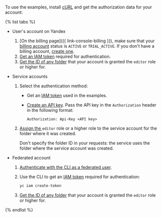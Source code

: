 To use the examples, install [cURL](https://curl.haxx.se) and get the authorization data for your account:

{% list tabs %}

- User's account on Yandex
  1. [On the billing page]({{ link-console-billing }}), make sure that your [billing account](../billing/concepts/billing-account.md) status is `ACTIVE` or `TRIAL_ACTIVE`. If you don't have a billing account, [create one](../billing/quickstart/index.md#create_billing_account).
  1. [Get an IAM token](../iam/operations/iam-token/create.md) required for authentication.
  1. [Get the ID of any folder](../resource-manager/operations/folder/get-id.md) that your account is granted the `editor` role or higher for.

- Service accounts

  1. Select the authentication method:

     * Get an [IAM token](../iam/operations/iam-token/create-for-sa.md) used in the examples.

     * [Create an API key](../iam/operations/api-key/create.md). Pass the API key in the `Authorization` header in the following format:

          ```
          Authorization: Api-Key <API key>
          ```

  1. [Assign the ](../iam/operations/sa/assign-role-for-sa.md) `editor` role or a higher role to the service account for the folder where it was created.

      Don't specify the folder ID in your requests: the service uses the folder where the service account was created.

- Federated account

  1. [Authenticate with the CLI as a federated user](../cli/operations/authentication/federated-user.md).

  1. Use the CLI to get an [IAM token](../iam/concepts/authorization/iam-token.md) required for authentication:

      ```bash
      yc iam create-token
      ```

  1. [Get the ID of any folder](../resource-manager/operations/folder/get-id.md) that your account is granted the `editor` role or higher for.

{% endlist %}

